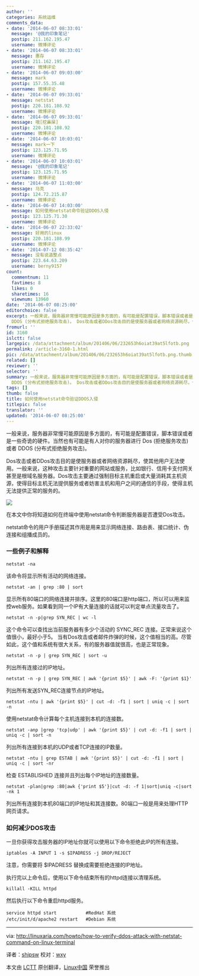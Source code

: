 ```yaml
---
author: ''
categories: 系统运维
comments_data:
- date: '2014-06-07 08:33:01'
  message: '@我的印象笔记'
  postip: 211.162.195.47
  username: 微博评论
- date: '2014-06-07 08:33:01'
  message: 惠存
  postip: 211.162.195.47
  username: 微博评论
- date: '2014-06-07 09:03:00'
  message: mark
  postip: 157.55.35.48
  username: 微博评论
- date: '2014-06-07 09:33:01'
  message: netstat
  postip: 220.181.108.92
  username: 微博评论
- date: '2014-06-07 09:33:01'
  message: 哦[挖鼻屎]
  postip: 220.181.108.92
  username: 微博评论
- date: '2014-06-07 10:03:01'
  message: mark一下
  postip: 123.125.71.95
  username: 微博评论
- date: '2014-06-07 10:03:01'
  message: '@我的印象笔记'
  postip: 123.125.71.95
  username: 微博评论
- date: '2014-06-07 11:03:00'
  message: 马克
  postip: 124.72.215.87
  username: 微博评论
- date: '2014-06-07 14:03:00'
  message: 如何使用netstat命令验证DDOS入侵
  postip: 123.125.71.30
  username: 微博评论
- date: '2014-06-07 22:33:02'
  message: 好用的linux
  postip: 220.181.108.99
  username: 微博评论
- date: '2014-07-12 08:35:42'
  message: 没有说道整点
  postip: 223.64.63.209
  username: berny9157
count:
  commentnum: 11
  favtimes: 8
  likes: 0
  sharetimes: 16
  viewnum: 13960
date: '2014-06-07 08:25:00'
editorchoice: false
excerpt: 一般来说，服务器非常慢可能原因是多方面的，有可能是配置错误，脚本错误或者是一些奇诡的硬件。当然也有可能是有人对你的服务器进行 Dos (拒绝服务攻击)或者
  DDOS (分布式拒绝服务攻击)。 Dos攻击或者DDos攻击目的是使服务器或者网络资源耗尽，使其他用户无法使用。一般来说，这种攻击主要针对重要的网站或服务，比如银行、信用卡支付网关甚至是根域名服务器。Dos攻击主要通过强制目标主机重启或大量消耗其主机资源，使得目标主机无法提供服务或者妨害主机和用户之间的通信的手段，使得主机无法提供正常的服务的。  在本文中你将知道如何
fromurl: ''
id: 3160
islctt: false
largepic: /data/attachment/album/201406/06/232653h6oiat39at5lfotb.png
permalink: /article-3160-1.html
pic: /data/attachment/album/201406/06/232653h6oiat39at5lfotb.png.thumb.jpg
related: []
reviewer: ''
selector: ''
summary: 一般来说，服务器非常慢可能原因是多方面的，有可能是配置错误，脚本错误或者是一些奇诡的硬件。当然也有可能是有人对你的服务器进行 Dos (拒绝服务攻击)或者
  DDOS (分布式拒绝服务攻击)。 Dos攻击或者DDos攻击目的是使服务器或者网络资源耗尽，使其他用户无法使用。一般来说，这种攻击主要针对重要的网站或服务，比如银行、信用卡支付网关甚至是根域名服务器。Dos攻击主要通过强制目标主机重启或大量消耗其主机资源，使得目标主机无法提供服务或者妨害主机和用户之间的通信的手段，使得主机无法提供正常的服务的。  在本文中你将知道如何
tags: []
thumb: false
title: 如何使用netstat命令验证DDOS入侵
titlepic: false
translator: ''
updated: '2014-06-07 08:25:00'
---
```


一般来说，服务器非常慢可能原因是多方面的，有可能是配置错误，脚本错误或者是一些奇诡的硬件。当然也有可能是有人对你的服务器进行 Dos (拒绝服务攻击)或者 DDOS (分布式拒绝服务攻击)。


Dos攻击或者DDos攻击目的是使服务器或者网络资源耗尽，使其他用户无法使用。一般来说，这种攻击主要针对重要的网站或服务，比如银行、信用卡支付网关甚至是根域名服务器。Dos攻击主要通过强制目标主机重启或大量消耗其主机资源，使得目标主机无法提供服务或者妨害主机和用户之间的通信的手段，使得主机无法提供正常的服务的。


![](/data/attachment/album/201406/06/232653h6oiat39at5lfotb.png)


在本文中你将知道如何在终端中使用netstat命令判断服务器是否遭受Dos攻击。


netstat命令的用户手册描述其作用是用来显示网络连接、路由表、接口统计、伪连接和组播成员的。


### 一些例子和解释



```
netstat -na

```

该命令将显示所有活动的网络连接。



```
netstat -an | grep :80 | sort

```

显示所有80端口的网络连接并排序。这里的80端口是http端口，所以可以用来监控web服务。如果看到同一个IP有大量连接的话就可以判定单点流量攻击了。



```
netstat -n -p|grep SYN_REC | wc -l

```

这个命令可以查找出当前服务器有多少个活动的 SYNC\_REC 连接。正常来说这个值很小，最好小于5。 当有Dos攻击或者邮件炸弹的时候，这个值相当的高。尽管如此，这个值和系统有很大关系，有的服务器值就很高，也是正常现象。



```
netstat -n -p | grep SYN_REC | sort -u

```

列出所有连接过的IP地址。



```
netstat -n -p | grep SYN_REC | awk '{print $5}' | awk -F: '{print $1}'

```

列出所有发送SYN\_REC连接节点的IP地址。



```
netstat -ntu | awk '{print $5}' | cut -d: -f1 | sort | uniq -c | sort -n

```

使用netstat命令计算每个主机连接到本机的连接数。



```
netstat -anp |grep 'tcp|udp' | awk '{print $5}' | cut -d: -f1 | sort | uniq -c | sort -n

```

列出所有连接到本机的UDP或者TCP连接的IP数量。



```
netstat -ntu | grep ESTAB | awk '{print $5}' | cut -d: -f1 | sort | uniq -c | sort -nr

```

检查 ESTABLISHED 连接并且列出每个IP地址的连接数量。



```
netstat -plan|grep :80|awk {'print $5'}|cut -d: -f 1|sort|uniq -c|sort -nk 1

```

列出所有连接到本机80端口的IP地址和其连接数。80端口一般是用来处理HTTP网页请求。


### 如何减少DOS攻击


一旦你获得攻击服务器的IP地址你就可以使用以下命令拒绝此IP的所有连接。



```
iptables -A INPUT 1 -s $IPADRESS -j DROP/REJECT

```

注意，你需要将 $IPADRESS 替换成需要拒绝连接的IP地址。


执行完以上命令后，使用以下命令结束所有的httpd连接以清理系统。



```
killall -KILL httpd

```

然后执行以下命令重启httpd服务。



```
service httpd start           #RedHat 系统 
/etc/init/d/apache2 restart   #Debian 系统

```



---


via: <http://linuxaria.com/howto/how-to-verify-ddos-attack-with-netstat-command-on-linux-terminal>


译者：[shipsw](https://github.com/shipsw) 校对：[wxy](https://github.com/wxy)


本文由 [LCTT](https://github.com/LCTT/TranslateProject) 原创翻译，[Linux中国](http://linux.cn/) 荣誉推出